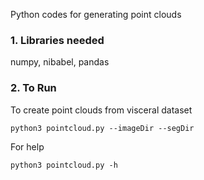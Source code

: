Python codes for generating point clouds

### 1. Libraries needed

numpy, nibabel, pandas

### 2. To Run

To create point clouds from visceral dataset

``` python3 pointcloud.py --imageDir --segDir ```

For help

``` python3 pointcloud.py -h ```
